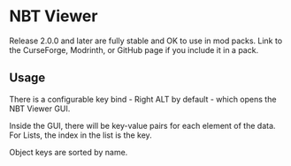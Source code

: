 # NBT Viewer

Release 2.0.0 and later are fully stable and OK to use in mod packs.
Link to the CurseForge, Modrinth, or GitHub page if you include it in
a pack.

## Usage

There is a configurable key bind - Right ALT by default - which opens the 
NBT Viewer GUI.

Inside the GUI, there will be key-value pairs for each element of the data.
For Lists, the index in the list is the key.

Object keys are sorted by name.